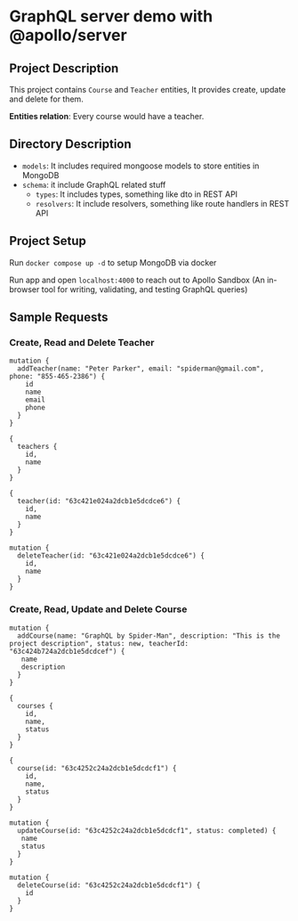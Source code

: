 # GraphQL server demo with @apollo/server

## Project Description
This project contains `Course` and `Teacher` entities, It provides create, update and delete for them.

**Entities relation**: Every course would have a teacher.

## Directory Description
* `models`: It includes required mongoose models to store entities in MongoDB
* `schema`: it include GraphQL related stuff
  * `types`: It includes types, something like dto in REST API
  * `resolvers`: It include resolvers, something like route handlers in REST API

## Project Setup
Run `docker compose up -d` to setup MongoDB via docker

Run app and open `localhost:4000` to reach out to Apollo Sandbox (An in-browser tool for writing, validating, and testing GraphQL queries)

## Sample Requests
### Create, Read and Delete Teacher
```
mutation {
  addTeacher(name: "Peter Parker", email: "spiderman@gmail.com", phone: "855-465-2386") {
    id
    name
    email
    phone
  }
}
```
```
{
  teachers {
    id,
    name
  }
}
```
```
{
  teacher(id: "63c421e024a2dcb1e5dcdce6") {
    id,
    name
  }
}
```
```
mutation {
  deleteTeacher(id: "63c421e024a2dcb1e5dcdce6") {
    id,
    name
  }
}
```
### Create, Read, Update and Delete Course
```
mutation {
  addCourse(name: "GraphQL by Spider-Man", description: "This is the project description", status: new, teacherId: "63c424b724a2dcb1e5dcdcef") {
   name
   description
  }
}
```
```
{
  courses {
    id,
    name,
    status
  }
}
```
```
{
  course(id: "63c4252c24a2dcb1e5dcdcf1") {
    id,
    name,
    status
  }
}
```
```
mutation {
  updateCourse(id: "63c4252c24a2dcb1e5dcdcf1", status: completed) {
   name
   status
  }
}
```
```
mutation {
  deleteCourse(id: "63c4252c24a2dcb1e5dcdcf1") {
    id
  }
}
```